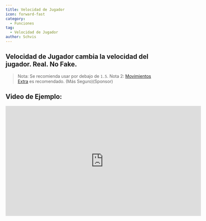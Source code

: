 ```yaml
---
title: Velocidad de Jugador
icon: forward-fast
category:
  - Funciones
tag:
  - Velocidad de Jugador
author: Schvis
---
```


## Velocidad de Jugador cambia la velocidad del jugador. Real. No Fake.

> Nota: Se recomienda usar por debajo de `1.5`.
> Nota 2: [Movimientos Extra](extra-movements.md) es recomendado. (Más Seguro)(Sponsor)

## Video de Ejemplo:

<iframe width="640" height="360" src="https://www.youtube.com/embed/HCxmOUMFRs8?list=PL5eI1Tb64p56g27qfYk7VuFTz4FK6YrKa" title="Korepi - Player Speed" frameborder="0" allow="accelerometer; autoplay; clipboard-write; encrypted-media; gyroscope; picture-in-picture; web-share" allowfullscreen></iframe>